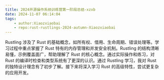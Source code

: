 ```yaml
---
title: 2024开源操作系统训练营第一阶段总结-xzxb
date: 2024-11-07 06:14:04
tags:
    - author:Xiaozxiaobai
    - repo:rust-rustlings-2024-autumn-Xiaozxiaobai
---
```

Rustling 涉及了 Rust 的基础概念，如所有权、借用、生命周期、错误处理等。学习过程中重点掌握了 Rust 特有的内存管理和并发安全机制。Rustling 的结构清晰易懂，示例覆盖面广，帮助理解了 Rust 的核心概念。通过实际操作和练习，对 Rust 的编译时检查和类型系统有了更深的认识。通过 Rustling 学习，我对 Rust 的独特设计理念有了初步了解。接下来将深入学习 Rust 的高级特性，尝试更复杂的应用开发。